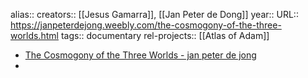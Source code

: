 alias::
creators:: [[Jesus Gamarra]], [[Jan Peter de Dong]] 
year::
URL:: https://janpeterdejong.weebly.com/the-cosmogony-of-the-three-worlds.html
tags:: documentary
rel-projects:: [[Atlas of Adam]] 



- [The Cosmogony of the Three Worlds - jan peter de jong](https://janpeterdejong.weebly.com/the-cosmogony-of-the-three-worlds.html)
-